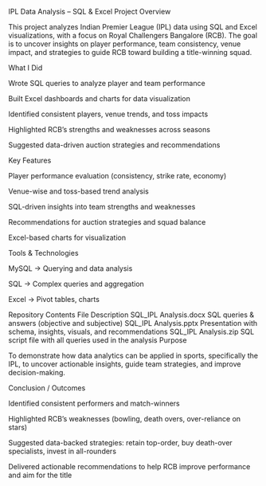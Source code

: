  IPL Data Analysis – SQL & Excel Project
Overview

This project analyzes Indian Premier League (IPL) data using SQL and Excel visualizations, with a focus on Royal Challengers Bangalore (RCB). The goal is to uncover insights on player performance, team consistency, venue impact, and strategies to guide RCB toward building a title-winning squad.

What I Did

Wrote SQL queries to analyze player and team performance

Built Excel dashboards and charts for data visualization

Identified consistent players, venue trends, and toss impacts

Highlighted RCB’s strengths and weaknesses across seasons

Suggested data-driven auction strategies and recommendations

Key Features

Player performance evaluation (consistency, strike rate, economy)

Venue-wise and toss-based trend analysis

SQL-driven insights into team strengths and weaknesses

Recommendations for auction strategies and squad balance

Excel-based charts for visualization

Tools & Technologies

MySQL → Querying and data analysis

SQL → Complex queries and aggregation

Excel → Pivot tables, charts

Repository Contents
File	Description
SQL_IPL Analysis.docx	SQL queries & answers (objective and subjective)
SQL_IPL Analysis.pptx	Presentation with schema, insights, visuals, and recommendations
SQL_IPL Analysis.zip	SQL script file with all queries used in the analysis
Purpose

To demonstrate how data analytics can be applied in sports, specifically the IPL, to uncover actionable insights, guide team strategies, and improve decision-making.

Conclusion / Outcomes

Identified consistent performers and match-winners

Highlighted RCB’s weaknesses (bowling, death overs, over-reliance on stars)

Suggested data-backed strategies: retain top-order, buy death-over specialists, invest in all-rounders

Delivered actionable recommendations to help RCB improve performance and aim for the title
